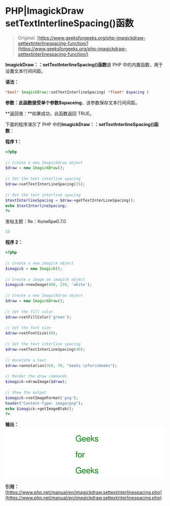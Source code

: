 # PHP|ImagickDraw setTextInterlineSpacing()函数

> Original: [https://www.geeksforgeeks.org/php-imagickdraw-settextinterlinespacing-function/](https://www.geeksforgeeks.org/php-imagickdraw-settextinterlinespacing-function/)

**ImagickDraw：：setTextInterlineSpacing()函数**是 PHP 中的内置函数，用于设置文本行间间距。

**语法：**

```php
*bool* ImagickDraw::setTextInterlineSpacing( *float* $spacing )
```

**参数：**此函数接受单个参数**$spaceing**，该参数保存文本行间间距。

**返回值：**如果成功，此函数返回 TRUE。

下面的程序演示了 PHP 中的**ImagickDraw：：setTextInterlineSpacing()函数**：

**程序 1：**

```php
<?php

// Create a new ImagickDraw object
$draw = new ImagickDraw();

// Set the text interline spacing
$draw->setTextInterLineSpacing(15);

// Get the text interline spacing
$textInterlineSpacing = $draw->getTextInterLineSpacing();
echo $textInterlineSpacing;
?>
```

发帖主题：Re：Колибри0.7.0

```php
15
```

**程序 2：**

```php
<?php

// Create a new imagick object
$imagick = new Imagick();

// Create a image on imagick object
$imagick->newImage(800, 250, 'white');

// Create a new ImagickDraw object
$draw = new ImagickDraw();

// Set the fill color
$draw->setFillColor('green');

// Set the font size
$draw->setFontSize(40);

// Set the text interline spacing
$draw->setTextInterLineSpacing(40);

// Annotate a text
$draw->annotation(350, 70, "Geeks \nfor\nGeeks");

// Render the draw commands
$imagick->drawImage($draw);

// Show the output
$imagick->setImageFormat('png');
header("Content-Type: image/png");
echo $imagick->getImageBlob();
?>
```

**输出：**
![](img/112e678c58cbecd3138a5e47fb80ab4e.png)

**引用：**[https://www.php.net/manual/en/imagickdraw.settextinterlinespacing.php](https://www.php.net/manual/en/imagickdraw.settextinterlinespacing.php)